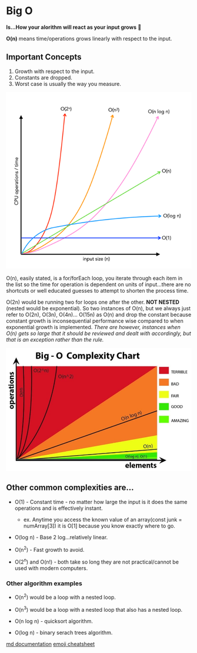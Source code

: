 # Big O

**Is...How your alorithm will react as your input grows** :exploding_head:

**O(n)** means time/operations grows linearly with respect to the input.

## Important Concepts

1. Growth with respect to the input.
2. Constants are dropped.
3. Worst case is usually the way you measure.

![Big-O Complexity 2.](./assets/img/big0-1.png)

O(n), easily stated, is a for/forEach loop, you iterate through each item in the list so the time for operation is dependent on units of input...there are no shortcuts or well educated guesses to attempt to shorten the process time.

O(2n) would be running two for loops one after the other. **NOT NESTED** (nested would be exponential). So two instances of O(n), but we always just refer to O(2n), O(3n), O(4n)... O(15n) as O(n) and drop the constant because constant growth is inconsequential performance wise compared to when exponential growth is implemented. _There are however, instances when O(n) gets so large that it should be reviewed and dealt with accordingly, but that is an exception rather than the rule._

![Big-O Complexity 1.](./assets/img/big0-2.jpg)

## Other common complexities are...

- O(1) - Constant time - no matter how large the input is it does the same operations and is effectively instant.
  - ex. Anytime you access the known value of an array(const junk = numArray[3]) it is O[1] because you know exactly where to go.

- O(log n) - Base 2 log...relatively linear.

- O(n<sup>2</sup>) - Fast growth to avoid.

- O(2<sup>n</sup>)  and O(n!) - both take so long they are not practical/cannot be used with modern computers.

### Other algorithm examples

- O(n<sup>2</sup>) would be a loop with a nested loop.

- O(n<sup>3</sup>) would be a loop with a nested loop that also has a nested loop.

- O(n log n) - quicksort algorithm.

- O(log n) - binary serach trees algorithm.









[md documentation](https://docs.github.com/en/get-started/writing-on-github/getting-started-with-writing-and-formatting-on-github/basic-writing-and-formatting-syntax)
[emoji cheatsheet](https://github.com/ikatyang/emoji-cheat-sheet/blob/master/README.md)